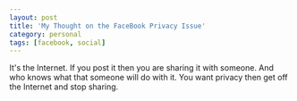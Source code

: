 ```yaml
---
layout: post
title: 'My Thought on the FaceBook Privacy Issue'
category: personal
tags: [facebook, social]
---
```


It's the Internet. If you post it then you are sharing it with someone.  And who knows what that someone will do with it.  You want privacy then get off the Internet and stop sharing.
